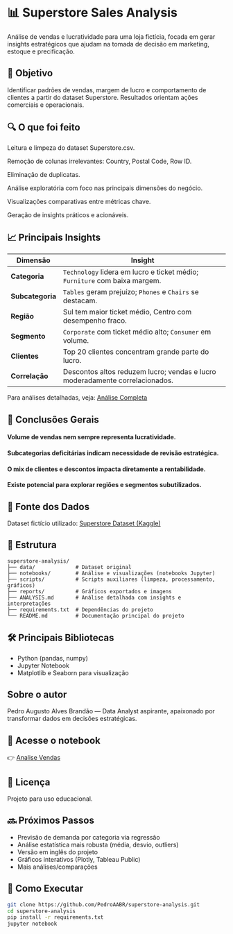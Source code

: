 # 📊 Superstore Sales Analysis

Análise de vendas e lucratividade para uma loja fictícia, focada em gerar insights estratégicos que ajudam na tomada de decisão em marketing, estoque e precificação.

## 🎯 Objetivo

Identificar padrões de vendas, margem de lucro e comportamento de clientes a partir do dataset Superstore. Resultados orientam ações comerciais e operacionais.


## 🔍 O que foi feito
Leitura e limpeza do dataset Superstore.csv.

Remoção de colunas irrelevantes: Country, Postal Code, Row ID.

Eliminação de duplicatas.

Análise exploratória com foco nas principais dimensões do negócio.

Visualizações comparativas entre métricas chave.

Geração de insights práticos e acionáveis.

## 📈 Principais Insights

| Dimensão       | Insight                                                        |
| -------------- | --------------------------------------------------------------|
| **Categoria**  | `Technology` lidera em lucro e ticket médio; `Furniture` com baixa margem. |
| **Subcategoria**| `Tables` geram prejuízo; `Phones` e `Chairs` se destacam.     |
| **Região**     | Sul tem maior ticket médio, Centro com desempenho fraco.       |
| **Segmento**   | `Corporate` com ticket médio alto; `Consumer` em volume.       |
| **Clientes**   | Top 20 clientes concentram grande parte do lucro.              |
| **Correlação** | Descontos altos reduzem lucro; vendas e lucro moderadamente correlacionados. |

Para análises detalhadas, veja: [Análise Completa](./ANALYSIS.md)

## 🧠 Conclusões Gerais
#### Volume de vendas nem sempre representa lucratividade.

#### Subcategorias deficitárias indicam necessidade de revisão estratégica.

#### O mix de clientes e descontos impacta diretamente a rentabilidade.

#### Existe potencial para explorar regiões e segmentos subutilizados.


## 🔗 Fonte dos Dados

Dataset fictício utilizado:
[Superstore Dataset (Kaggle)](https://www.kaggle.com/datasets/vivek468/superstore-dataset-final?resource=download)

## 📁 Estrutura

```plaintext
superstore-analysis/
├── data/             # Dataset original
├── notebooks/        # Análise e visualizações (notebooks Jupyter)
├── scripts/          # Scripts auxiliares (limpeza, processamento, gráficos)
├── reports/          # Gráficos exportados e imagens
├── ANALYSIS.md       # Análise detalhada com insights e interpretações
├── requirements.txt  # Dependências do projeto
└── README.md         # Documentação principal do projeto
```


## 🛠️ Principais Bibliotecas
- Python (pandas, numpy)
- Jupyter Notebook
- Matplotlib e Seaborn para visualização

## Sobre o autor
Pedro Augusto Alves Brandão — Data Analyst aspirante, apaixonado por transformar dados em decisões estratégicas.

## 📘 Acesse o notebook
👉 [Analise Vendas](https://colab.research.google.com/drive/1E2C-8DHi0uzHHOPbs9dFmlH41_x6LwQH?usp=sharing)

## 📄 Licença
Projeto para uso educacional.

## 🔜 Próximos Passos
- Previsão de demanda por categoria via regressão
- Análise estatística mais robusta (média, desvio, outliers)
- Versão em inglês do projeto
- Gráficos interativos (Plotly, Tableau Public)
- Mais análises/comparações

## 🚀 Como Executar

```bash
git clone https://github.com/PedroAABR/superstore-analysis.git
cd superstore-analysis
pip install -r requirements.txt
jupyter notebook
